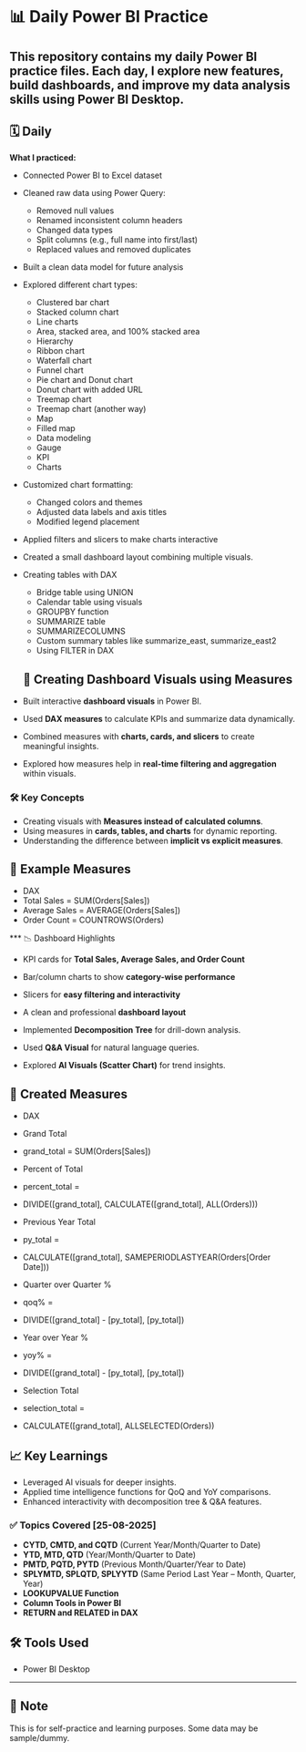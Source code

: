 # 📊 Daily Power BI Practice

This repository contains my daily Power BI practice files. Each day, I explore new features, build dashboards, and improve my data analysis skills using Power BI Desktop.
---
## 🗓️ Daily ##

**What I practiced:**
- Connected Power BI to Excel dataset
- Cleaned raw data using Power Query:
  - Removed null values
  - Renamed inconsistent column headers
  - Changed data types
  - Split columns (e.g., full name into first/last)
  - Replaced values and removed duplicates
- Built a clean data model for future analysis
- Explored different chart types:
  - Clustered bar chart
  - Stacked column chart
  - Line charts
  - Area, stacked area, and 100% stacked area
  - Hierarchy
  - Ribbon chart
  - Waterfall chart
  - Funnel chart
  - Pie chart and Donut chart
  - Donut chart with added URL
  - Treemap chart
  - Treemap chart (another way)
  - Map
  - Filled map
  - Data modeling
  - Gauge
  - KPI
  - Charts
- Customized chart formatting:
  - Changed colors and themes
  - Adjusted data labels and axis titles
  - Modified legend placement
- Applied filters and slicers to make charts interactive
- Created a small dashboard layout combining multiple visuals.

- Creating tables with DAX
  - Bridge table using UNION
  - Calendar table using visuals
  - GROUPBY function
  - SUMMARIZE table
  - SUMMARIZECOLUMNS
  - Custom summary tables like summarize_east, summarize_east2
  - Using FILTER in DAX
 
  ## 🚀 Creating Dashboard Visuals using Measures  

- Built interactive **dashboard visuals** in Power BI.  
- Used **DAX measures** to calculate KPIs and summarize data dynamically.  
- Combined measures with **charts, cards, and slicers** to create meaningful insights.  
- Explored how measures help in **real-time filtering and aggregation** within visuals.  

### 🛠 Key Concepts
- Creating visuals with **Measures instead of calculated columns**.  
- Using measures in **cards, tables, and charts** for dynamic reporting.  
- Understanding the difference between **implicit vs explicit measures**.  

## 🧾 Example Measures  
- DAX
- Total Sales = SUM(Orders[Sales])
- Average Sales = AVERAGE(Orders[Sales])
- Order Count = COUNTROWS(Orders)

*** 📉 Dashboard Highlights
- KPI cards for **Total Sales, Average Sales, and Order Count**  
- Bar/column charts to show **category-wise performance**  
- Slicers for **easy filtering and interactivity**  
- A clean and professional **dashboard layout**

- Implemented **Decomposition Tree** for drill-down analysis.  
- Used **Q&A Visual** for natural language queries.  
- Explored **AI Visuals (Scatter Chart)** for trend insights.  

## 🧮 Created Measures

- DAX
- Grand Total
- grand_total = SUM(Orders[Sales])

- Percent of Total
-  percent_total = 
-  DIVIDE([grand_total], CALCULATE([grand_total], ALL(Orders)))

- Previous Year Total
-  py_total = 
-  CALCULATE([grand_total], SAMEPERIODLASTYEAR(Orders[Order Date]))

- Quarter over Quarter %
-  qoq% =
-  DIVIDE([grand_total] - [py_total], [py_total])

- Year over Year %
-  yoy% =
-  DIVIDE([grand_total] - [py_total], [py_total])

- Selection Total
-  selection_total = 
-  CALCULATE([grand_total], ALLSELECTED(Orders))

## 📈 Key Learnings

- Leveraged AI visuals for deeper insights.
- Applied time intelligence functions for QoQ and YoY comparisons.
- Enhanced interactivity with decomposition tree & Q&A features.

### ✅ Topics Covered [25-08-2025]

- **CYTD, CMTD, and CQTD** (Current Year/Month/Quarter to Date)  
- **YTD, MTD, QTD** (Year/Month/Quarter to Date)  
- **PMTD, PQTD, PYTD** (Previous Month/Quarter/Year to Date)  
- **SPLYMTD, SPLQTD, SPLYYTD** (Same Period Last Year – Month, Quarter, Year)  
- **LOOKUPVALUE Function**  
- **Column Tools in Power BI**  
- **RETURN and RELATED in DAX**  
## 🛠 Tools Used
- Power BI Desktop

---

## 📌 Note
This is for self-practice and learning purposes. Some data may be sample/dummy.
